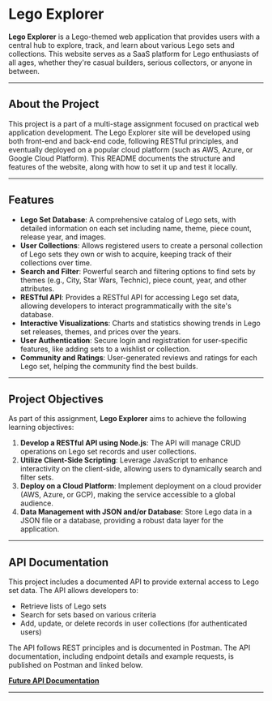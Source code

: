 # Lego Explorer

**Lego Explorer** is a Lego-themed web application that provides users with a central hub to explore, track, and learn about various Lego sets and collections. This website serves as a SaaS platform for Lego enthusiasts of all ages, whether they're casual builders, serious collectors, or anyone in between.

---

## About the Project

This project is a part of a multi-stage assignment focused on practical web application development. The Lego Explorer site will be developed using both front-end and back-end code, following RESTful principles, and eventually deployed on a popular cloud platform (such as AWS, Azure, or Google Cloud Platform). This README documents the structure and features of the website, along with how to set it up and test it locally.

---

## Features

- **Lego Set Database**: A comprehensive catalog of Lego sets, with detailed information on each set including name, theme, piece count, release year, and images.
- **User Collections**: Allows registered users to create a personal collection of Lego sets they own or wish to acquire, keeping track of their collections over time.
- **Search and Filter**: Powerful search and filtering options to find sets by themes (e.g., City, Star Wars, Technic), piece count, year, and other attributes.
- **RESTful API**: Provides a RESTful API for accessing Lego set data, allowing developers to interact programmatically with the site's database.
- **Interactive Visualizations**: Charts and statistics showing trends in Lego set releases, themes, and prices over the years.
- **User Authentication**: Secure login and registration for user-specific features, like adding sets to a wishlist or collection.
- **Community and Ratings**: User-generated reviews and ratings for each Lego set, helping the community find the best builds.

---

## Project Objectives

As part of this assignment, **Lego Explorer** aims to achieve the following learning objectives:

1. **Develop a RESTful API using Node.js**: The API will manage CRUD operations on Lego set records and user collections.
2. **Utilize Client-Side Scripting**: Leverage JavaScript to enhance interactivity on the client-side, allowing users to dynamically search and filter sets.
3. **Deploy on a Cloud Platform**: Implement deployment on a cloud provider (AWS, Azure, or GCP), making the service accessible to a global audience.
4. **Data Management with JSON and/or Database**: Store Lego data in a JSON file or a database, providing a robust data layer for the application.

---

## API Documentation

This project includes a documented API to provide external access to Lego set data. The API allows developers to:

- Retrieve lists of Lego sets
- Search for sets based on various criteria
- Add, update, or delete records in user collections (for authenticated users)

The API follows REST principles and is documented in Postman. The API documentation, including endpoint details and example requests, is published on Postman and linked below.

**[Future API Documentation](#)**

---

